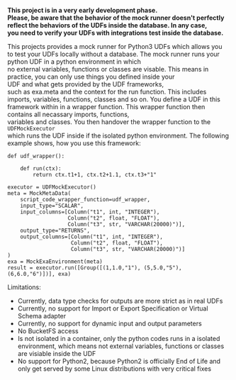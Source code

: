 **This project is in a very early development phase.  
Please, be aware that the behavior of the mock runner doesn't perfectly  
reflect the behaviors of the UDFs inside the database. In any case,  
you need to verify your UDFs with integrations test inside the database.**

This projects provides a mock runner for Python3 UDFs which allows you  
to test your UDFs locally without a database.
The mock runner runs your python UDF in a python environment in which  
no external variables, functions or classes are visable.
This means in practice, you can only use things you defined inside your  
UDF and what gets provided by the UDF frameworks,  
such as exa.meta and the context for the run function.
This includes imports, variables, functions, classes and so on.
You define a UDF in this framework within in a wrapper function.
This wrapper function then contains all necassary imports, functions,  
variables and classes.
You then handover the wrapper function to the `UDFMockExecutor`  
which runs the UDF inside if the isolated python environment.
The following example shows, how you use this framework:

```
def udf_wrapper():

    def run(ctx):
        return ctx.t1+1, ctx.t2+1.1, ctx.t3+"1"

executor = UDFMockExecutor()
meta = MockMetaData(
    script_code_wrapper_function=udf_wrapper,
    input_type="SCALAR",
    input_columns=[Column("t1", int, "INTEGER"),
                   Column("t2", float, "FLOAT"),
                   Column("t3", str, "VARCHAR(20000)")],
    output_type="RETURNS",
    output_columns=[Column("t1", int, "INTEGER"),
                    Column("t2", float, "FLOAT"),
                    Column("t3", str, "VARCHAR(20000)")]
)
exa = MockExaEnvironment(meta)
result = executor.run([Group([(1,1.0,"1"), (5,5.0,"5"), (6,6.0,"6")])], exa)
```


Limitations:

- Currently, data type checks for outputs are more strict as in real UDFs
- Currently, no support for Import or Export Specification or Virtual Schema adapter
- Currently, no support for dynamic input and output parameters
- No BucketFS access
- Is not isolated in a container, only the python codes runs in a isolated environment, which means not external variables, functions or classes are visiable inside the UDF
- No support for Python2, because Python2 is officially End of Life and only get served by some Linux distributions with very critical fixes


